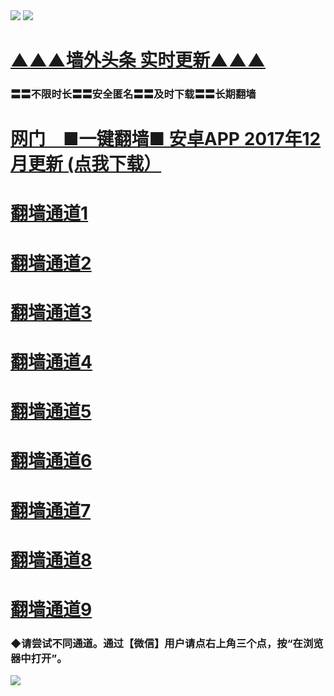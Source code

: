 <tr>
    <td align=center><img src="https://github.com/gyhhx/image-upload/blob/master/gy2-1.jpg" /></td>
 </tr> 
<tr>
  <td align=center><img src="https://github.com/gyhhx/image-upload/blob/master/%E5%BE%AE%E4%BF%A1%E8%AF%B4%E6%98%8E4.jpg" /></td>  
</tr>

# <a href="http://41346234.wx.tq.xn--lavamki-9wa.fi/show.htm?ogNews&from=gitgy">▲▲▲墙外头条  实时更新▲▲▲</a>

### 〓〓不限时长〓〓安全匿名〓〓及时下载〓〓长期翻墙
#  <a href="http://t.cn/RTk8U6c">网门　■一键翻墙■ 安卓APP 2017年12月更新 (点我下载）</a>


   #  <a target="_blank" href="https://s3.ap-south-1.amazonaws.com/ogatem/show.htm?from=gitgy">翻墙通道1</a><br/>
   #  <a target="_blank" href="https://s3.ap-northeast-2.amazonaws.com/ogates/show.htm?from=gitgy">翻墙通道2</a><br/>
   #  <a target="_blank" href="https://s3.amazonaws.com/ogate/show.htm?from=gitgy">翻墙通道3</a><br/>
   #  <a target="_blank" href="https://s3-us-west-1.amazonaws.com/ogaten/show.htm?from=gitgy">翻墙通道4</a><br/>
   #  <a target="_blank" href="https://s3.us-east-2.amazonaws.com/ogateh/show.htm?from=gitgy">翻墙通道5</a><br/>
   #  <a target="_blank" href="https://s3.eu-central-1.amazonaws.com/ogatef/show.htm?from=gitgy">翻墙通道6</a><br/>     
   #  <a target="_blank" href="https://s3.eu-west-2.amazonaws.com/ogatel/show.htm?from=gitgy">翻墙通道7</a><br/>
   #  <a target="_blank" href="https://s3.ca-central-1.amazonaws.com/ogatec/show.htm?from=gitgy">翻墙通道8</a><br/>
   #  <a target="_blank" href="https://s3-ap-southeast-2.amazonaws.com/ogatey/show.htm?from=gitgy">翻墙通道9</a><br/>

### ◆请尝试不同通道。通过【微信】用户请点右上角三个点，按“在浏览器中打开”。
<tr>
  <td align=center><img src=" https://github.com/gyhhx/image-upload/blob/master/ogate-c.JPG" /></td>  
</tr>
